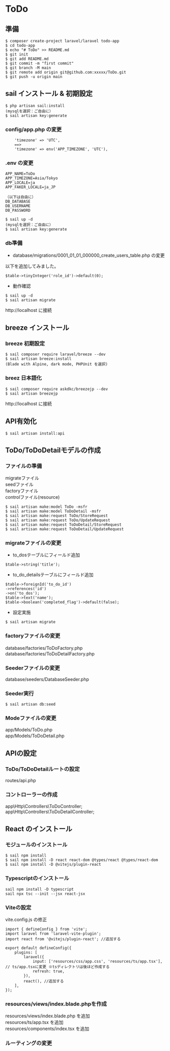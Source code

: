# ToDo

## 準備
```
$ composer create-project laravel/laravel todo-app  
$ cd todo-app  
$ echo "# ToDo" >> README.md  
$ git init  
$ git add README.md  
$ git commit -m "first commit"  
$ git branch -M main  
$ git remote add origin git@github.com:xxxxx/ToDo.git  
$ git push -u origin main  
```

## sail インストール & 初期設定
```
$ php artisan sail:install  
(mysqlを選択：ご自由に）   
$ sail artisan key:generate
```

### config/app.php の変更
```
    'timezone' => 'UTC',
    ==>    
    'timezone' => env('APP_TIMEZONE', 'UTC'),
```

### .env の変更
```
APP_NAME=ToDo
APP_TIMEZONE=Asia/Tokyo
APP_LOCALE=ja
APP_FAKER_LOCALE=ja_JP

（以下は自由に）
DB_DATABASE
DB_USERNAME
DB_PASSWORD
```

```
$ sail up -d  
(mysqlを選択：ご自由に）   
$ sail artisan key:generate
```

### db準備
- database/migrations/0001_01_01_000000_create_users_table.php の変更   

以下を追加してみました。
```
$table->tinyInteger('role_id')->default(0);
```

- 動作確認
```
$ sail up -d
$ sail artisan migrate
```

http://localhost に接続

## breeze インストール
### breeze 初期設定
```
$ sail composer require laravel/breeze --dev
$ sail artisan breeze:install
(Blade with Alpine, dark mode, PHPUnit を選択)
```
### breez 日本語化
```
$ sail composer require askdkc/breezejp --dev
$ sail artisan breezejp
```

http://localhost に接続

## API有効化
```
$ sail artisan install:api
```


## ToDo/ToDoDetailモデルの作成
### ファイルの準備
  migrateファイル  
  seedファイル  
  factoryファイル  
  controlファイル(resource)  
```
$ sail artisan make:model ToDo -msfr
$ sail artisan make:model ToDoDetail -msfr
$ sail artisan make:request ToDo/StoreRequest
$ sail artisan make:request ToDo/UpdateRequest
$ sail artisan make:request ToDoDetail/StoreRequest
$ sail artisan make:request ToDoDetail/UpdateRequest
```

### migrateファイルの変更
- to_dosテーブルにフィールド追加
```
$table->string('title');
```

- to_do_detailsテーブルにフィールド追加
```
$table->foreignId('to_do_id')
->references('id')
->on('to_dos');
$table->text('name');
$table->boolean('completed_flag')->default(false);
```
- 設定実施
```
$ sail artisan migrate
```

### factoryファイルの変更

database/factories/ToDoFactory.php　  
database/factories/ToDoDetailFactory.php  

### Seederファイルの変更

database/seeders/DatabaseSeeder.php

### Seeder実行
```
$ sail artisan db:seed
```

### Modeファイルの変更
app/Models/ToDo.php  
app/Models/ToDoDetail.php　  

## APIの設定
### ToDo/ToDoDetailルートの設定
routes/api.php

### コントローラーの作成
app\Http\Controllers\ToDoController;
app\Http\Controllers\ToDoDetailController;

## React のインストール
### モジュールのインストール
```
$ sail npm install
$ sail npm install -D react react-dom @types/react @types/react-dom
$ sail npm install -D @vitejs/plugin-react
```

### Typescriptのインストール
```
sail npm install -D typescript
sail npx tsc --init --jsx react-jsx
```

### Viteの設定
vite.config.js の修正
```
import { defineConfig } from 'vite';
import laravel from 'laravel-vite-plugin';
import react from '@vitejs/plugin-react'; //追加する

export default defineConfig({
    plugins: [
        laravel({
            input: ['resources/css/app.css', 'resources/ts/app.tsx'], // ts/app.tsxに変更 ※tsディレクトリは後ほど作成する
            refresh: true,
        }),
        react(), //追加する
    ],
});
```

### resources/views/index.blade.phpを作成
resources/views/index.blade.php を追加  
resources/ts/app.tsx を追加  
resources/components/index.tsx を追加  

### ルーティングの変更
